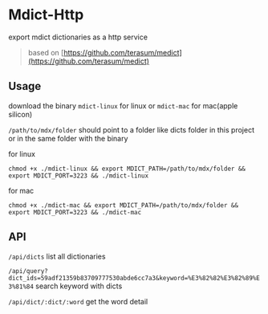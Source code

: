 # Mdict-Http

export mdict dictionaries as a http service
> based on [https://github.com/terasum/medict](https://github.com/terasum/medict)

## Usage

download the binary `mdict-linux` for linux or `mdict-mac` for mac(apple silicon)

`/path/to/mdx/folder` should point to a folder like dicts folder in this project or in the same folder with the binary

for linux
```shell
chmod +x ./mdict-linux && export MDICT_PATH=/path/to/mdx/folder && export MDICT_PORT=3223 && ./mdict-linux

```

for mac
```shell
chmod +x ./mdict-mac && export MDICT_PATH=/path/to/mdx/folder && export MDICT_PORT=3223 && ./mdict-mac
```

## API

`/api/dicts` list all dictionaries

`/api/query?dict_ids=59adf21359b83709777530abde6cc7a3&keyword=%E3%82%82%E3%82%89%E3%81%84` search keyword with dicts

`/api/dict/:dict/:word` get the word detail